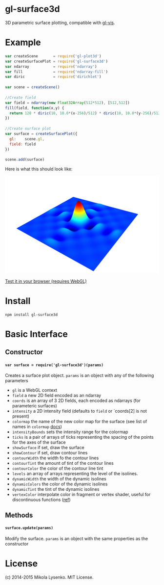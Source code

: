 gl-surface3d
===============
3D parametric surface plotting, compatible with [gl-vis](http://github.com/gl-vis).

# Example

```javascript
var createScene       = require('gl-plot3d')
var createSurfacePlot = require('gl-surface3d')
var ndarray           = require('ndarray')
var fill              = require('ndarray-fill')
var diric             = require('dirichlet')

var scene = createScene()

//Create field
var field = ndarray(new Float32Array(512*512), [512,512])
fill(field, function(x,y) {
  return 128 * diric(10, 10.0*(x-256)/512) * diric(10, 10.0*(y-256)/512)
})

//Create surface plot
var surface = createSurfacePlot({
  gl:    scene.gl,
  field: field
})

scene.add(surface)
```

Here is what this should look like:

<img src="plot.png">

[Test it in your browser (requires WebGL)](http://gl-vis.github.io/gl-surface3d/)

# Install

```
npm install gl-surface3d
```

# Basic Interface

## Constructor

#### `var surface = require('gl-surface3d')(params)`
Creates a surface plot object.  `params` is an object with any of the following parameters

* `gl` is a WebGL context
* `field` a new 2D field encoded as an ndarray
* `coords` is an array of 3 2D fields, each encoded as ndarrays (for parameteric surfaces)
* `intensity` a 2D intensity field (defaults to `field` or `coords[2] is not present)
* `colormap` the name of the new color map for the surface (see list of names in `colormap` [docs](https://github.com/bpostlethwaite/colormap))
* `intensityBounds` sets the intensity range for the colormap
* `ticks` is a pair of arrays of ticks representing the spacing of the points for the axes of the surface
* `showSurface` if set, draw the surface
* `showContour` if set, draw contour lines
* `contourWidth` the width fo the contour lines
* `contourTint` the amount of tint of the contour lines
* `contourColor` the color of the contour line tint
* `levels` an array of arrays representing the level of the isolines.
* `dynamicWidth` the width of the dynamic isolines
* `dynamicColors` the color of the dynamic isolines
* `dynamicTint` the tint of the dynamic isolines
* `vertexColor` interpolate color in fragment or vertex shader, useful for discontinuous functions ([ref](https://github.com/plotly/plotly.js/issues/940))


## Methods

#### `surface.update(params)`
Modify the surface.  `params` is an object with the same properties as the constructor


# License
(c) 2014-2015 Mikola Lysenko. MIT License.
